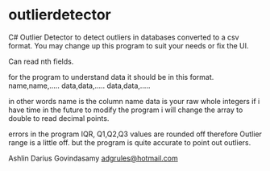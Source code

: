 # outlierdetector
C# Outlier Detector to detect outliers in databases converted to a csv format.
You may change up this program to suit your needs or fix the UI.

Can read nth fields.

for the program to understand data it should be in this format.
name,name,.....
data,data,.....
data,data,.....

in other words name is the column name
data is your raw whole integers if i have time in the future to modify the program i will change the array to double to read decimal points.

errors in the program
IQR, Q1,Q2,Q3 values are rounded off
therefore 
Outlier range is a little off.
but the program is quite accurate to point out outliers.

Ashlin Darius Govindasamy
adgrules@hotmail.com
